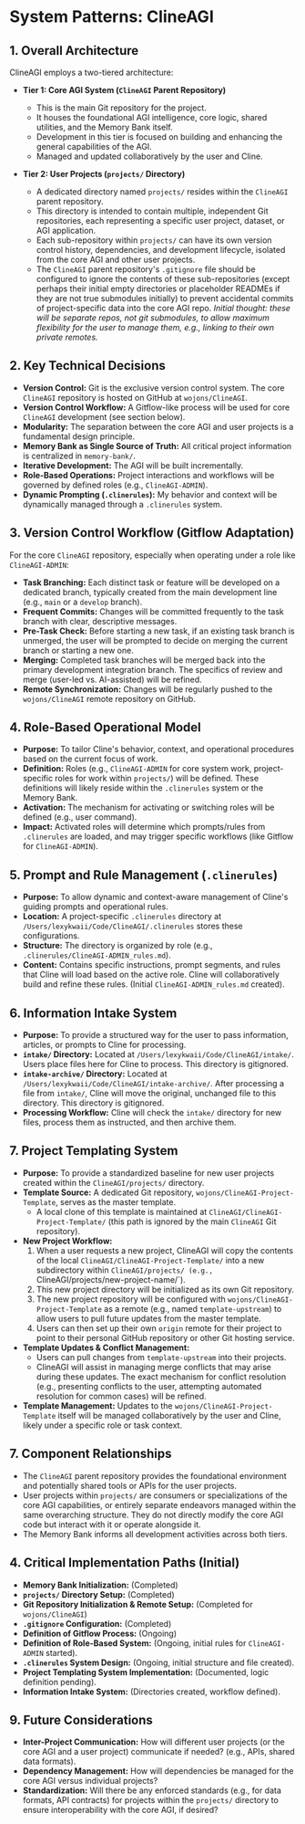 # System Patterns: ClineAGI

## 1. Overall Architecture
ClineAGI employs a two-tiered architecture:

-   **Tier 1: Core AGI System (`ClineAGI` Parent Repository)**
    -   This is the main Git repository for the project.
    -   It houses the foundational AGI intelligence, core logic, shared utilities, and the Memory Bank itself.
    -   Development in this tier is focused on building and enhancing the general capabilities of the AGI.
    -   Managed and updated collaboratively by the user and Cline.

-   **Tier 2: User Projects (`projects/` Directory)**
    -   A dedicated directory named `projects/` resides within the `ClineAGI` parent repository.
    -   This directory is intended to contain multiple, independent Git repositories, each representing a specific user project, dataset, or AGI application.
    -   Each sub-repository within `projects/` can have its own version control history, dependencies, and development lifecycle, isolated from the core AGI and other user projects.
    -   The `ClineAGI` parent repository's `.gitignore` file should be configured to ignore the contents of these sub-repositories (except perhaps their initial empty directories or placeholder READMEs if they are not true submodules initially) to prevent accidental commits of project-specific data into the core AGI repo. *Initial thought: these will be separate repos, not git submodules, to allow maximum flexibility for the user to manage them, e.g., linking to their own private remotes.*

## 2. Key Technical Decisions
-   **Version Control:** Git is the exclusive version control system. The core `ClineAGI` repository is hosted on GitHub at `wojons/ClineAGI`.
-   **Version Control Workflow:** A Gitflow-like process will be used for core `ClineAGI` development (see section below).
-   **Modularity:** The separation between the core AGI and user projects is a fundamental design principle.
-   **Memory Bank as Single Source of Truth:** All critical project information is centralized in `memory-bank/`.
-   **Iterative Development:** The AGI will be built incrementally.
-   **Role-Based Operations:** Project interactions and workflows will be governed by defined roles (e.g., `ClineAGI-ADMIN`).
-   **Dynamic Prompting (`.clinerules`):** My behavior and context will be dynamically managed through a `.clinerules` system.

## 3. Version Control Workflow (Gitflow Adaptation)
For the core `ClineAGI` repository, especially when operating under a role like `ClineAGI-ADMIN`:
-   **Task Branching:** Each distinct task or feature will be developed on a dedicated branch, typically created from the main development line (e.g., `main` or a `develop` branch).
-   **Frequent Commits:** Changes will be committed frequently to the task branch with clear, descriptive messages.
-   **Pre-Task Check:** Before starting a new task, if an existing task branch is unmerged, the user will be prompted to decide on merging the current branch or starting a new one.
-   **Merging:** Completed task branches will be merged back into the primary development integration branch. The specifics of review and merge (user-led vs. AI-assisted) will be refined.
-   **Remote Synchronization:** Changes will be regularly pushed to the `wojons/ClineAGI` remote repository on GitHub.

## 4. Role-Based Operational Model
-   **Purpose:** To tailor Cline's behavior, context, and operational procedures based on the current focus of work.
-   **Definition:** Roles (e.g., `ClineAGI-ADMIN` for core system work, project-specific roles for work within `projects/`) will be defined. These definitions will likely reside within the `.clinerules` system or the Memory Bank.
-   **Activation:** The mechanism for activating or switching roles will be defined (e.g., user command).
-   **Impact:** Activated roles will determine which prompts/rules from `.clinerules` are loaded, and may trigger specific workflows (like Gitflow for `ClineAGI-ADMIN`).

## 5. Prompt and Rule Management (`.clinerules`)
-   **Purpose:** To allow dynamic and context-aware management of Cline's guiding prompts and operational rules.
-   **Location:** A project-specific `.clinerules` directory at `/Users/lexykwaii/Code/ClineAGI/.clinerules` stores these configurations.
-   **Structure:** The directory is organized by role (e.g., `.clinerules/ClineAGI-ADMIN_rules.md`).
-   **Content:** Contains specific instructions, prompt segments, and rules that Cline will load based on the active role. Cline will collaboratively build and refine these rules. (Initial `ClineAGI-ADMIN_rules.md` created).

## 6. Information Intake System
-   **Purpose:** To provide a structured way for the user to pass information, articles, or prompts to Cline for processing.
-   **`intake/` Directory:** Located at `/Users/lexykwaii/Code/ClineAGI/intake/`. Users place files here for Cline to process. This directory is gitignored.
-   **`intake-archive/` Directory:** Located at `/Users/lexykwaii/Code/ClineAGI/intake-archive/`. After processing a file from `intake/`, Cline will move the original, unchanged file to this directory. This directory is gitignored.
-   **Processing Workflow:** Cline will check the `intake/` directory for new files, process them as instructed, and then archive them.

## 7. Project Templating System
-   **Purpose:** To provide a standardized baseline for new user projects created within the `ClineAGI/projects/` directory.
-   **Template Source:** A dedicated Git repository, `wojons/ClineAGI-Project-Template`, serves as the master template.
    -   A local clone of this template is maintained at `ClineAGI/ClineAGI-Project-Template/` (this path is ignored by the main `ClineAGI` Git repository).
-   **New Project Workflow:**
    1.  When a user requests a new project, ClineAGI will copy the contents of the local `ClineAGI/ClineAGI-Project-Template/` into a new subdirectory within `ClineAGI/projects/ (e.g., `ClineAGI/projects/new-project-name/`).
    2.  This new project directory will be initialized as its own Git repository.
    3.  The new project repository will be configured with `wojons/ClineAGI-Project-Template` as a remote (e.g., named `template-upstream`) to allow users to pull future updates from the master template.
    4.  Users can then set up their own `origin` remote for their project to point to their personal GitHub repository or other Git hosting service.
-   **Template Updates & Conflict Management:**
    -   Users can pull changes from `template-upstream` into their projects.
    -   ClineAGI will assist in managing merge conflicts that may arise during these updates. The exact mechanism for conflict resolution (e.g., presenting conflicts to the user, attempting automated resolution for common cases) will be refined.
-   **Template Management:** Updates to the `wojons/ClineAGI-Project-Template` itself will be managed collaboratively by the user and Cline, likely under a specific role or task context.

## 7. Component Relationships
-   The `ClineAGI` parent repository provides the foundational environment and potentially shared tools or APIs for the user projects.
-   User projects within `projects/` are consumers or specializations of the core AGI capabilities, or entirely separate endeavors managed within the same overarching structure. They do not directly modify the core AGI code but interact with it or operate alongside it.
-   The Memory Bank informs all development activities across both tiers.

## 4. Critical Implementation Paths (Initial)
-   **Memory Bank Initialization:** (Completed)
-   **`projects/` Directory Setup:** (Completed)
-   **Git Repository Initialization & Remote Setup:** (Completed for `wojons/ClineAGI`)
-   **`.gitignore` Configuration:** (Completed)
-   **Definition of Gitflow Process:** (Ongoing)
-   **Definition of Role-Based System:** (Ongoing, initial rules for `ClineAGI-ADMIN` started).
-   **`.clinerules` System Design:** (Ongoing, initial structure and file created).
-   **Project Templating System Implementation:** (Documented, logic definition pending).
-   **Information Intake System:** (Directories created, workflow defined).

## 9. Future Considerations
-   **Inter-Project Communication:** How will different user projects (or the core AGI and a user project) communicate if needed? (e.g., APIs, shared data formats).
-   **Dependency Management:** How will dependencies be managed for the core AGI versus individual projects?
-   **Standardization:** Will there be any enforced standards (e.g., for data formats, API contracts) for projects within the `projects/` directory to ensure interoperability with the core AGI, if desired?
